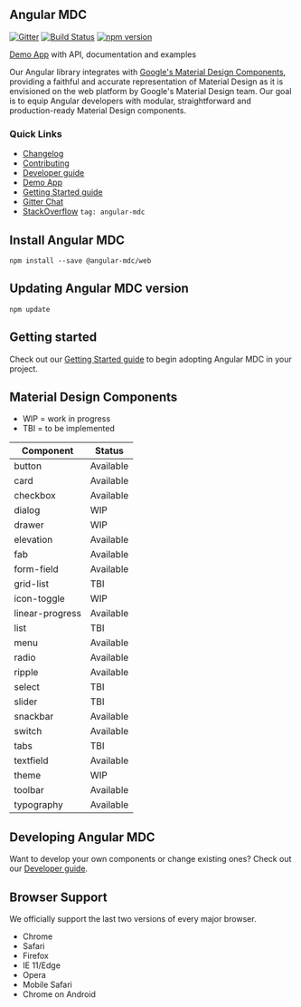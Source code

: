 ## Angular MDC

[![Gitter](https://img.shields.io/gitter/room/nwjs/nw.js.svg)](https://gitter.im/angular-mdc/Lobby)
[![Build Status](https://travis-ci.org/trimox/angular-mdc-web.svg?branch=master)](https://travis-ci.org/trimox/angular-mdc-web)
[![npm version](https://badge.fury.io/js/%40angular-mdc%2Fweb.svg)](https://badge.fury.io/js/%40angular-mdc%2Fweb)

[Demo App](https://trimox.github.io/angular-mdc-web/) with API, documentation and examples

Our Angular library integrates with [Google's Material Design Components](https://material.io/components/), providing a faithful and accurate representation of Material Design as it is envisioned on the web platform by Google's Material Design team. Our goal is to equip Angular developers with modular, straightforward and production-ready Material Design components.

### Quick Links
*  [Changelog](https://github.com/trimox/angular-mdc-web/blob/master/CHANGELOG.md)
*  [Contributing](https://github.com/trimox/angular-mdc-web/blob/master/CONTRIBUTING.md)
*  [Developer guide](https://github.com/trimox/angular-mdc-web/blob/master/docs/developer.md)
*  [Demo App](https://trimox.github.io/angular-mdc-web/)
*  [Getting Started guide](https://github.com/trimox/angular-mdc-web/blob/master/docs/getting-started.md)
*  [Gitter Chat](https://gitter.im/angular-mdc/Lobby)
*  [StackOverflow](https://stackoverflow.com/questions/tagged/angular-mdc) `tag: angular-mdc`

## Install Angular MDC
```
npm install --save @angular-mdc/web
```

## Updating Angular MDC version
```
npm update
```

## Getting started
Check out our [Getting Started guide](https://github.com/trimox/angular-mdc-web/blob/master/docs/getting-started.md) to begin adopting  Angular MDC in your project.

## Material Design Components
* WIP = work in progress
* TBI = to be implemented

| Component | Status        |
| ----------------- | --------------|
| button | Available |
| card | Available |
| checkbox | Available |
| dialog | WIP |
| drawer | WIP |
| elevation | Available |
| fab | Available |
| form-field | Available |
| grid-list | TBI |
| icon-toggle | WIP |
| linear-progress | Available |
| list | TBI |
| menu | Available |
| radio | Available |
| ripple | Available |
| select | TBI |
| slider | TBI |
| snackbar | Available |
| switch | Available |
| tabs | TBI |
| textfield | Available |
| theme | WIP |
| toolbar | Available |
| typography | Available |

## Developing Angular MDC
Want to develop your own components or change existing ones? Check out our [Developer guide](https://github.com/trimox/angular-mdc-web/blob/master/docs/developer.md).

## Browser Support
We officially support the last two versions of every major browser.
* Chrome
* Safari
* Firefox
* IE 11/Edge
* Opera
* Mobile Safari
* Chrome on Android

